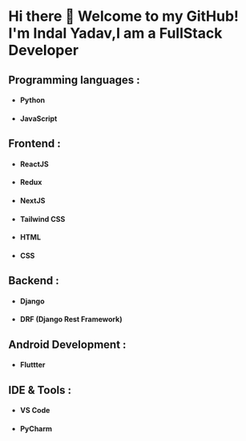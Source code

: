 # Hi there 👋 Welcome to my GitHub! I'm Indal Yadav,I am a FullStack Developer
## Programming languages :
  - #### Python
 - #### JavaScript
## Frontend :
 - #### ReactJS
 - #### Redux
 - #### NextJS
 - #### Tailwind CSS
 - #### HTML
 - #### CSS
## Backend :
 - #### Django
 - #### DRF (Django Rest Framework)
## Android Development :
  - #### Fluttter

## IDE & Tools :
 - #### VS Code
 - #### PyCharm

